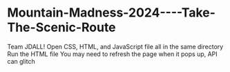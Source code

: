 # Mountain-Madness-2024----Take-The-Scenic-Route
Team JDALL!
Open CSS, HTML, and JavaScript file all in the same directory
Run the HTML file
You may need to refresh the page when it pops up, API can glitch
